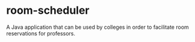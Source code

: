 # room-scheduler
A Java application that can be used by colleges in order to facilitate room reservations for professors.
